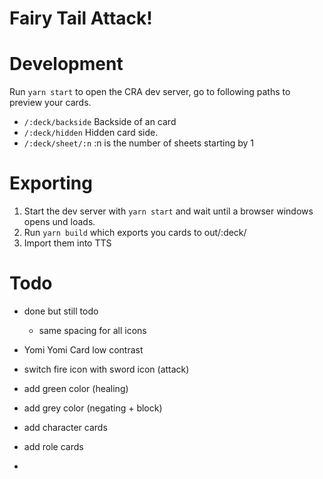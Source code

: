 # Fairy Tail Attack!

# Development
Run `yarn start` to open the CRA dev server, go to following paths to preview your cards.
- `/:deck/backside` Backside of an card
- `/:deck/hidden` Hidden card side.
- `/:deck/sheet/:n` :n is the number of sheets starting by 1

# Exporting
1. Start the dev server with `yarn start` and wait until a browser windows opens und loads.
2. Run `yarn build` which exports you cards to out/:deck/
3. Import them into TTS

# Todo

- done but still todo
    - same spacing for all icons

- Yomi Yomi Card low contrast
- switch fire icon with sword icon (attack)
- add green color (healing)
- add grey color (negating + block)
- add character cards
- add role cards
- 

